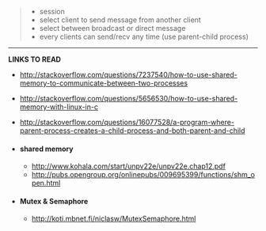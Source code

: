 >  - session 
>  - select client to send message from another client 
>  - select between broadcast or direct message
>  - every clients can send/recv any time (use parent-child process)




---------------------------------------------------------------

<b>LINKS TO READ</b>

- http://stackoverflow.com/questions/7237540/how-to-use-shared-memory-to-communicate-between-two-processes
- http://stackoverflow.com/questions/5656530/how-to-use-shared-memory-with-linux-in-c
- http://stackoverflow.com/questions/16077528/a-program-where-parent-process-creates-a-child-process-and-both-parent-and-child

- #### shared memory
  - http://www.kohala.com/start/unpv22e/unpv22e.chap12.pdf
  - http://pubs.opengroup.org/onlinepubs/009695399/functions/shm_open.html

- #### Mutex & Semaphore
  - http://koti.mbnet.fi/niclasw/MutexSemaphore.html
